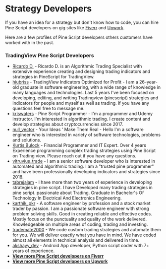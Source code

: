 # Strategy Developers

If you have an idea for a strategy but don't know how to code, you can hire Pine Script developers on gig sites like [Fiverr](https://www.fiverr.com/search/gigs?query=Pine%20Script\&source=top-bar\&search\_in=everywhere\&search-autocomplete-original-term=pine%20script) and [Upwork](https://www.upwork.com/search/profiles/?q=Pine%20Script\&user\_pref=2).

Here are a few profiles of Pine Script developers others customers have worked with in the past.

### **TradingView Pine Script Developers**

* [Ricardo D.](https://www.upwork.com/freelancers/\~014a4eacc3a1c444df) - Ricardo D. is an Algorithmic Trading Specialist with extensive experience creating and designing trading indicators and strategies in PineScript for TradingView.
* [hiubriss](https://www.fiverr.com/freelancers/hiubriss) - TradingView Indicators Optimized for Profit - I am a 26-year-old graduate in software engineering, with a wide range of knowledge in many languages ​​and technologies. Last 5 years I've been focused on developing, editing, and writing Tradingview (pinescript) strategies and indicators for people and myself as well as trading. If you have any questions feel free to message me.
* [kriswaters](https://www.fiverr.com/freelancers/kriswaters) - Pine Script Programmer - I'm a programmer and Udemy instructor. I'm interested in algorithmic trading. I create content and develop strategies about cryptocurrencies since 2017.
* [null\_vector](https://www.fiverr.com/null\_vector) - Your Ideas ' Make Them Real - Hello I'm a software engineer who is interested in variety of software technologies, problems and solutions.
* [Kurtis Bulock](https://www.fiverr.com/kurtisbulock) - Financial Programmer and IT Expert. Over 4 years Experience programming complex trading strategies using Pine Script on Trading view. Please reach out if you have any questions.
* [vitruvius\_trade](https://www.fiverr.com/vitruvius\_trade) - I am a senior software developer who is interested in automated and algorithmic trading. I am a "trusted pine programmer" and have been professionally developing indicators and strategies since 2018.
* [tabrejalam](https://app.gitbook.com/s/WUQmaW9HVppC9IXagv3X/) - I have more than two years of experience in developing strategies in pine script. I have Developed many trading strategies in pine script. passionate about Trading. Graduate in Bachelor's Of Technology In Electrical And Electronics Engineering.
* [karthik\_pkr](https://www.fiverr.com/karthik\_pkr) - A software engineer by profession and a stock market trader by passion. I am a passionate software engineer with strong problem solving skills. Good in creating reliable and effective codes. Mostly focus on the punctuality and quality of the work delivered. Knowledgeable on multiple areas of coding, trading and investing.
* [trademate2000](https://www.fiverr.com/trademate2000) - We code custom trading strategies and automate them for you. We will deliver exactly what you have in mind. We have coded almost all elements in technical analysis and delivered in time.
* [akshayy\_dev](https://www.fiverr.com/akshayy\_dev) - Android App developer, Python script coder with 7+ years of experience.
* ****[**View more Pine Script developers on Fiverr**](https://www.fiverr.com/search/gigs?query=pinescript%20developer)****
* ****[**View more Pine Script developers on Upwork**](https://www.upwork.com/search/profiles/?q=Pine%20Script%20developer)****

